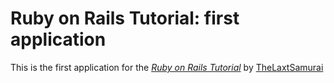 # Ruby on Rails Tutorial: first application

This is the first application for the
[*Ruby on Rails Tutorial*](http://railstutorial.org/)
by [TheLaxtSamurai](http://michaelhartl.com)
